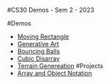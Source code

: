 #CS30 Demos - Sem 2 - 2023

#Demos
- [Moving Rectangle](movingRect)
- [Generative Art](generativeArt)
- [Bouncing Balls](bouncingBalls)
- [Cubic Disarray](cubicDisarray)
- [Terrain Genereation](terrainGeneration)
#Projects
- [Array and Object Notation](arrayAssignment)